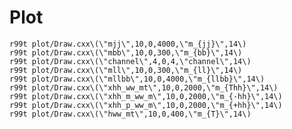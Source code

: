 Plot
====



    r99t plot/Draw.cxx\(\"mjj\",10,0,4000,\"m_{jj}\",14\)
    r99t plot/Draw.cxx\(\"mbb\",10,0,300,\"m_{bb}\",14\)
    r99t plot/Draw.cxx\(\"channel\",4,0,4,\"channel\",14\)
    r99t plot/Draw.cxx\(\"mll\",10,0,300,\"m_{ll}\",14\)
    r99t plot/Draw.cxx\(\"mllbb\",10,0,4000,\"m_{llbb}\",14\)
    r99t plot/Draw.cxx\(\"xhh_ww_mt\",10,0,2000,\"m_{Thh}\",14\)
    r99t plot/Draw.cxx\(\"xhh_m_ww_m\",10,0,2000,\"m_{-hh}\",14\)
    r99t plot/Draw.cxx\(\"xhh_p_ww_m\",10,0,2000,\"m_{+hh}\",14\)
    r99t plot/Draw.cxx\(\"hww_mt\",10,0,400,\"m_{T}\",14\)
    
